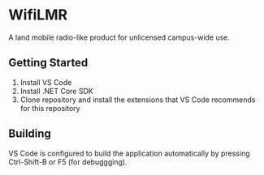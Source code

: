 # WifiLMR
A land mobile radio-like product for unlicensed campus-wide use.

Getting Started
---------------

1. Install VS Code
2. Install .NET Core SDK
3. Clone repository and install the extensions that VS Code recommends for this repository

Building
--------

VS Code is configured to build the application automatically by pressing Ctrl-Shift-B or F5 (for debuggging).